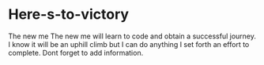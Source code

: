 # Here-s-to-victory
The new me
The new me will learn to code and obtain a successful journey. I know it will be an uphill climb but I can do anything I set forth an effort to complete. Dont forget to add information.
